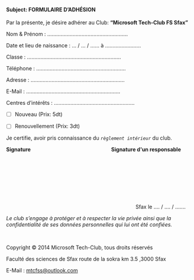 ﻿#### Subject: FORMULAIRE D’ADHÉSION
Par la présente, je désire adhérer au Club: **“Microsoft Tech-Club FS Sfax”**

Nom & Prénom : ………………………………………………

Date et lieu de naissance : … / … / …… à ……………………

Classe : ………………………………………………………

Téléphone : ……………………………………………………

Adresse : ………………………………………………………

E-Mail : ………………………………………………………

Centres d’intérêts : ………………………………………………

- [ ] Nouveau (Prix: 5dt)

- [ ] Renouvellement (Prix: 3dt)

Je certifie, avoir pris connaissance du _`règlement intérieur`_ du club.

**Signature** &emsp;&emsp;&emsp;&emsp;&emsp;&emsp;&emsp;&emsp;&emsp;&emsp;&emsp;&emsp;&emsp;&emsp;&emsp; **Signature d'un responsable**

&nbsp;

&nbsp;

&nbsp;

&nbsp;

&emsp;&emsp;&emsp;&emsp;&emsp;&emsp;&emsp;&emsp;&emsp;&emsp;&emsp;&emsp;&emsp;&emsp;&emsp;&emsp;&emsp;&emsp;&emsp;&emsp;&emsp;&emsp;&emsp;&emsp;&emsp;Sfax le .... / .... / .......

_Le club s’engage à protéger et à respecter la vie privée ainsi que la confidentialité de ses données personnelles qui lui ont été confiées._

&nbsp;

Copyright © 2014 Microsoft Tech-Club, tous droits réservés

Faculté des sciences de Sfax route de la sokra km 3.5 ,3000 Sfax

E-Mail : mtcfss@outlook.com
